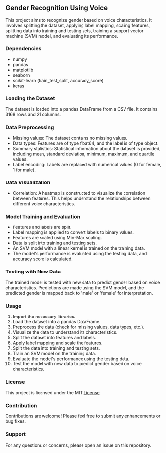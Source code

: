 ## Gender Recognition Using Voice

This project aims to recognize gender based on voice characteristics. It involves splitting the dataset, applying label mapping, scaling features, splitting data into training and testing sets, training a support vector machine (SVM) model, and evaluating its performance.

### Dependencies
- numpy
- pandas
- matplotlib
- seaborn
- scikit-learn (train_test_split, accuracy_score)
- keras

### Loading the Dataset
The dataset is loaded into a pandas DataFrame from a CSV file. It contains 3168 rows and 21 columns.

### Data Preprocessing
- Missing values: The dataset contains no missing values.
- Data types: Features are of type float64, and the label is of type object.
- Summary statistics: Statistical information about the dataset is provided, including mean, standard deviation, minimum, maximum, and quartile values.
- Label encoding: Labels are replaced with numerical values (0 for female, 1 for male).

### Data Visualization
- Correlation: A heatmap is constructed to visualize the correlation between features. This helps understand the relationships between different voice characteristics.

### Model Training and Evaluation
- Features and labels are split.
- Label mapping is applied to convert labels to binary values.
- Features are scaled using Min-Max scaling.
- Data is split into training and testing sets.
- An SVM model with a linear kernel is trained on the training data.
- The model's performance is evaluated using the testing data, and accuracy score is calculated.

### Testing with New Data
The trained model is tested with new data to predict gender based on voice characteristics. Predictions are made using the SVM model, and the predicted gender is mapped back to 'male' or 'female' for interpretation.

### Usage
1. Import the necessary libraries.
2. Load the dataset into a pandas DataFrame.
3. Preprocess the data (check for missing values, data types, etc.).
4. Visualize the data to understand its characteristics.
5. Split the dataset into features and labels.
6. Apply label mapping and scale the features.
7. Split the data into training and testing sets.
8. Train an SVM model on the training data.
9. Evaluate the model's performance using the testing data.
10. Test the model with new data to predict gender based on voice characteristics.

### License
This project is licensed under the MIT [License](https://github.com/Rajendran2201/Gender-Recognition-using-Voice/blob/main/LICENSE)

### Contribution
Contributions are welcome! Please feel free to submit any enhancements or bug fixes.

### Support
For any questions or concerns, please open an issue on this repository.
